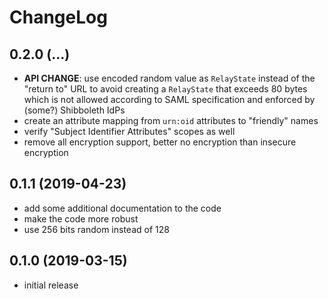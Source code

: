 # ChangeLog

## 0.2.0 (...)
- **API CHANGE**: use encoded random value as `RelayState` instead of the 
  "return to" URL to avoid creating a `RelayState` that exceeds 80 bytes which 
  is not allowed according to SAML specification and enforced by (some?) 
  Shibboleth IdPs
- create an attribute mapping from `urn:oid` attributes to "friendly" 
  names
- verify "Subject Identifier Attributes" scopes as well
- remove all encryption support, better no encryption than insecure encryption

## 0.1.1 (2019-04-23)
- add some additional documentation to the code
- make the code more robust
- use 256 bits random instead of 128

## 0.1.0 (2019-03-15)
- initial release
